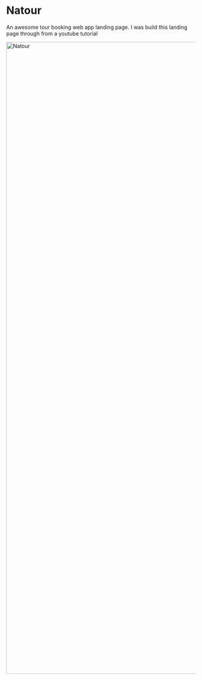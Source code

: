 # Natour
An awesome tour booking web app landing page. I was build this landing page through from a youtube tutorial

<img width="1680" alt="Natour" src="https://github.com/emranweb/natour/assets/5980298/13eaf8b3-d01c-4b90-9c14-6554efac1ad7">


